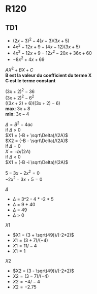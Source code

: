 # R120
## TD1
- $(2x-3)^2-4(x-3)(3x+5)$
- $4x^2-12x+9 - (4x-12)(3x+5)$
- $4x^2-12x+9 - 12x^2-20x+36x+60$
- $-8x^2 + 4x + 69$

$AX^2 + BX + C$  
**B est la valeur du coefficient du terme X**  
**C est le terme constant**  

$(3x+2)^2 - 36$  
$(3x+2)^2 - 6^2$  
$((3x+2)+6)((3x+2)-6)$  
**max**: $3x+8$    
**min**: $3x-4$

$\Delta = B^2 - 4ac$  
if $\Delta$ > 0  
$X1 = (-B + \sqrt\Delta)/(2A)$  
$X2 = (-B - \sqrt\Delta)/(2A)$  
if $\Delta$ = 0  
$X = -b/(2A)$  
if $\Delta$ < 0  
$X1 = (-B -i \sqrt\Delta)/(2A)$  

$5 - 3x - 2x^2 = 0$  
$-2x^2 - 3x + 5 = 0$

$\Delta$  
 - $\Delta$ = 3^2 - 4 * -2 * 5  
 - $\Delta$ = 9 + 40  
 - $\Delta$ = 49  
 - $\Delta$ > 0

$X1$  
 - $X1 = (3 + \sqrt(49))/(-2*2)$  
 - $X1 = (3 + 7)/(-4)$  
 - $X1 = 11/-4$  
 - $X1 = 1$  

$X2$  
 - $X2 = (3 - \sqrt(49))/(-2*2)$  
 - $X2 = (3 - 7)/(-4)$  
 - $X2 = -4/-4$ 
 - $X2 = -2.75$  

